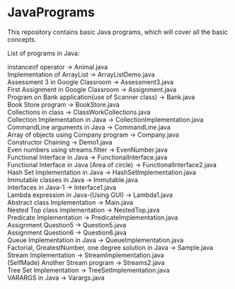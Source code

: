 # JavaPrograms
This repository contains basic Java programs, which will cover all the basic concepts.

List of programs in Java:


instanceof operator -> Animal.java
<br>
Implementation of ArrayList -> ArrayListDemo.java
<br>
Assessment 3 in Google Classroom -> Assessment3.java
<br>
First Assignment in Google Classroom -> Assignment.java
<br>
Program on Bank application(use of Scanner class) -> Bank.java
<br>
Book Store program -> BookStore.java
<br>
Collections in class -> ClassWorkCollections.java
<br>
Collection Implementation in Java -> CollectionImplementation.java
<br>
CommandLine arguments in Java -> CommandLine.java
<br>
Array of objects using Company program -> Company.java
<br>
Constructor Chaining -> Demo1.java
<br>
Even numbers using streams.filter -> EvenNumber.java
<br>
Functional Interface in Java -> FunctionalInterface.java
<br>
Functional Interface in Java (Area of circle) -> FunctionalInterface2.java
<br>
Hash Set Implementation in Java -> HashSetImplementation.java
<br>
Immutable classes in Java -> Immutable.java
<br>
Interfaces in Java-1 -> Interface1.java
<br>
Lambda expression in Java-(Using GUI) -> Lambda1.java
<br>
Abstract class Implementation -> Main.java
<br>
Nested Top class implementation -> NestedTop.java
<br>
Predicate Implementation -> PredicateImplementation.java
<br>
Assignment Question5 -> Question5.java
<br>
Assignment Question6 -> Question6.java
<br>
Queue Implementation in Java -> QueueImplementation.java
<br>
Factorial, GreatestNumber, one degree solution in Java -> Sample.java
<br>
Stream Implementation -> StreamImplementation.java
<br>
(SelfMade) Another Stream program -> Streams2.java
<br>
Tree Set Implementation -> TreeSetImplementation.java
<br>
VARARGS in Java -> Varargs.java


